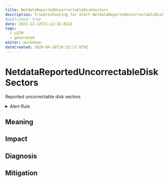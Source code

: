 ```yaml
---
title: NetdataReportedUncorrectableDiskSectors
description: Troubleshooting for alert NetdataReportedUncorrectableDiskSectors
#published: true
date: 2023-12-12T21:12:32.022Z
tags: 
  - LGTM
  - generated
editor: markdown
dateCreated: 2020-04-10T18:32:27.079Z
---
```


# NetdataReportedUncorrectableDiskSectors

Reported uncorrectable disk sectors

<details>
  <summary>Alert Rule</summary>

{{% rule "netdata/netdata-internal.yml" "NetdataReportedUncorrectableDiskSectors" %}}

{{% comment %}}

```yaml
alert: NetdataReportedUncorrectableDiskSectors
expr: increase(netdata_smartd_log_offline_uncorrectable_sector_count_sectors_average[2m]) > 0
for: 0m
labels:
    severity: warning
annotations:
    summary: Netdata reported uncorrectable disk sectors (instance {{ $labels.instance }})
    description: |-
        Reported uncorrectable disk sectors
          VALUE = {{ $value }}
          LABELS = {{ $labels }}
    runbook: https://github.com/srerun/prometheus-alerts/blob/main/content/runbooks/netdata-internal/NetdataReportedUncorrectableDiskSectors.md

```

{{% /comment %}}

</details>


## Meaning
[//]: # "Short paragraph that explains what the alert means"


## Impact
[//]: # "What could / will happen if the alert is not addressed"



## Diagnosis
[//]: # "Steps to take to identify the cause of the problem"



## Mitigation
[//]: # "The steps necessary to resolve the alert"
